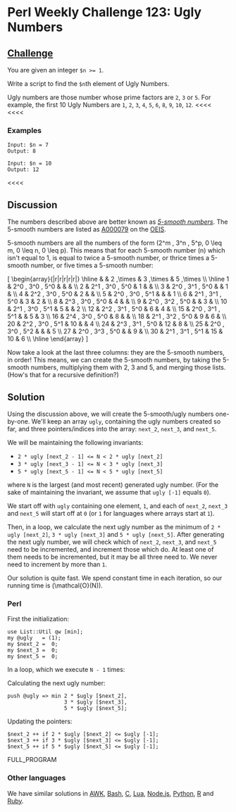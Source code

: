 # Perl Weekly Challenge 123: Ugly Numbers

[smooth]: https://mathworld.wolfram.com/SmoothNumber.html

## [Challenge](https://theweeklychallenge.org/blog/perl-weekly-challenge-123/#TASK1)

>>>>
You are given an integer `$n >= 1`.

Write a script to find the `$n`th element of Ugly Numbers.
>>>>
Ugly numbers are those number whose prime factors are `2`, `3` or `5`.
For example, the first 10 Ugly Numbers are `1`, `2`, `3`, `4`, `5`,
`6`, `8`, `9`, `10`, `12`.
<<<<
<<<<

### Examples
>>>>
~~~~
Input: $n = 7
Output: 8
~~~~

~~~~
Input: $n = 10
Output: 12
~~~~
<<<<

## Discussion

The numbers described above are better known as [*5-smooth numbers*][smooth].
The 5-smooth numbers are listed as [A000079](#oeis) on the
[OEIS](https://oeis.org).

5-smooth numbers are all the numbers of the form
\(2^m \, 3^n \, 5^p, 0 \leq m, 0 \leq n, 0 \leq p\). This means that
for each 5-smooth number \(n\) which isn't equal to 1, is equal to
twice a 5-smooth number, or thrice times a 5-smooth number, or five times a
5-smooth number:

\[
   \begin{array}{|r|r|r|r|r|}
   \hline
     &                   & 2 \,\times & 3 \,\times & 5 \,\times \\\\
   \hline
   1 & 2^0 \, 3^0 \, 5^0 &     &     &     \\\\
   2 & 2^1 \, 3^0 \, 5^0 &   1 &     &     \\\\
   3 & 2^0 \, 3^1 \, 5^0 &     &   1 &     \\\\
   4 & 2^2 \, 3^0 \, 5^0 &   2 &     &     \\\\
   5 & 2^0 \, 3^0 \, 5^1 &     &     &   1 \\\\
   6 & 2^1 \, 3^1 \, 5^0 &   3 &   2 &     \\\\
   8 & 2^3 \, 3^0 \, 5^0 &   4 &     &     \\\\
   9 & 2^0 \, 3^2 \, 5^0 &     &   3 &     \\\\
  10 & 2^1 \, 3^0 \, 5^1 &   5 &     &   2 \\\\
  12 & 2^2 \, 3^1 \, 5^0 &   6 &   4 &     \\\\
  15 & 2^0 \, 3^1 \, 5^1 &     &   5 &   3 \\\\
  16 & 2^4 \, 3^0 \, 5^0 &   8 &     &     \\\\
  18 & 2^1 \, 3^2 \, 5^0 &   9 &   6 &     \\\\
  20 & 2^2 \, 3^0 \, 5^1 &  10 &     &   4 \\\\
  24 & 2^3 \, 3^1 \, 5^0 &  12 &   8 &     \\\\
  25 & 2^0 \, 3^0 \, 5^2 &     &     &   5 \\\\
  27 & 2^0 \, 3^3 \, 5^0 &     &   9 &     \\\\
  30 & 2^1 \, 3^1 \, 5^1 &  15 &  10 &   6 \\\\
   \hline
  \end{array}
\]

Now take a look at the last three columns: they are the 5-smooth numbers,
in order! This means, we can create the 5-smooth numbers, by taking
the 5-smooth numbers, multiplying them with 2, 3 and 5, and merging
those lists. (How's that for a recursive definition?)

## Solution

Using the discussion above, we will create the 5-smooth/ugly numbers
one-by-one. We'll keep an array `ugly`, containing the ugly numbers
created so far, and three pointers/indices into the array: `next_2`,
`next_3`, and `next_5`.

We will be maintaining the following invariants:

* `2 * ugly [next_2 - 1] <= N < 2 * ugly [next_2]`
* `3 * ugly [next_3 - 1] <= N < 3 * ugly [next_3]`
* `5 * ugly [next_5 - 1] <= N < 5 * ugly [next_5]`

where `N` is the largest (and most recent) generated ugly number.
(For the sake of maintaining the invariant, we assume that `ugly [-1]`
equals `0`).

We start off with `ugly` containing one element, `1`, and each of
`next_2`, `next_3` and `next_5` will start off at `0` (or `1` for 
languages where arrays start at `1`).

Then, in a loop, we calculate the next ugly number as the minimum
of `2 * ugly [next_2]`, `3 * ugly [next_3]` and `5 * ugly [next_5]`.
After generating the next ugly number, we will check which of
`next_2`, `next_3`, and `next_5` need to be incremented, and increment
those which do. At least one of them needs to be incremented, but it
may be all three need to. We never need to increment by more than `1`.

Our solution is quite fast. We spend constant time in each iteration,
so our running time is \(\mathcal{O}(N)\).

### Perl

First the initialization:

~~~~
use List::Util qw [min];
my @ugly   = (1);
my $next_2 =  0;
my $next_3 =  0;
my $next_5 =  0;
~~~~

In a loop, which we execute `N - 1` times:

Calculating the next ugly number:

~~~~
push @ugly => min 2 * $ugly [$next_2],
                  3 * $ugly [$next_3],
                  5 * $ugly [$next_5];
~~~~

Updating the pointers:

~~~~
$next_2 ++ if 2 * $ugly [$next_2] <= $ugly [-1];
$next_3 ++ if 3 * $ugly [$next_3] <= $ugly [-1];
$next_5 ++ if 5 * $ugly [$next_5] <= $ugly [-1];
~~~~

FULL_PROGRAM

### Other languages

We have similar solutions in [AWK](#github), [Bash](#github), [C](#github),
[Lua](#github), [Node.js](#github), [Python](#github), [R](#github)
and [Ruby](#github).
